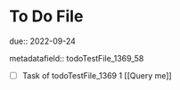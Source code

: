 # To Do File

due:: 2022-09-24

metadatafield:: todoTestFile_1369_58

- [ ] Task of todoTestFile_1369 1 [[Query me]]
